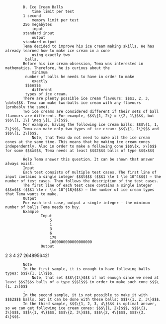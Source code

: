 			D. Ice Cream Balls
				time limit per test
			1 second
				memory limit per test
			256 megabytes
				input
			standard input
				output
			standard output
			Tema decided to improve his ice cream making skills. He has already learned how to make ice cream in a cone 
				using exactly two
			 balls.
			Before his ice cream obsession, Tema was interested in mathematics. Therefore, he is curious about the 
				minimum
			 number of balls he needs to have in order to make 
				exactly
			 $$$n$$$ 
				different
			 types of ice cream.
			There are plenty possible ice cream flavours: $$$1, 2, 3, \dots$$$. Tema can make two-balls ice cream with any flavours (probably the same).
			Two ice creams are considered different if their sets of ball flavours are different. For example, $$$\{1, 2\} = \{2, 1\}$$$, but $$$\{1, 1\} \neq \{1, 2\}$$$.
			For example, having the following ice cream balls: $$$\{1, 1, 2\}$$$, Tema can make only two types of ice cream: $$$\{1, 1\}$$$ and $$$\{1, 2\}$$$.
				Note, that Tema do not need to make all the ice cream cones at the same time. This means that he making ice cream cones independently. Also in order to make a following cone $$$\{x, x\}$$$ for some $$$x$$$, Tema needs at least $$$2$$$ balls of type $$$x$$$
			.
			Help Tema answer this question. It can be shown that answer always exist.
			Input
			Each test consists of multiple test cases. The first line of input contains a single integer $$$t$$$ ($$$1 \le t \le 10^4$$$) — the number of test cases. Then follows the description of the test cases.
			The first line of each test case contains a single integer $$$n$$$ ($$$1 \le n \le 10^{18}$$$) — the number of ice cream types that Tema wants to make.
			Output
			For each test case, output a single integer — the minimum number of balls Tema needs to buy.
			Example
					Input
						5
						1
						3
						6
						179
						1000000000000000000
					Output
					
2
3
4
27
2648956421

			Note
			In the first sample, it is enough to have following balls types: $$$\{1, 1\}$$$. 
				Note, that set $$$\{1\}$$$ if not enough since we need at least $$$2$$$ balls of a type $$$1$$$ in order to make such cone $$$\{1, 1\}$$$
			.
			In the second sample, it is not possible to make it with $$$2$$$ balls, but it can be done with these balls: $$$\{1, 2, 3\}$$$.
			In the third sample, $$$\{1, 2, 3, 4\}$$$ is optimal answer, so we can get following ice cream cones: $$$\{1, 2\}$$$, $$$\{1, 3\}$$$, $$$\{1, 4\}$$$, $$$\{2, 3\}$$$, $$$\{2, 4\}$$$, $$$\{3, 4\}$$$.
